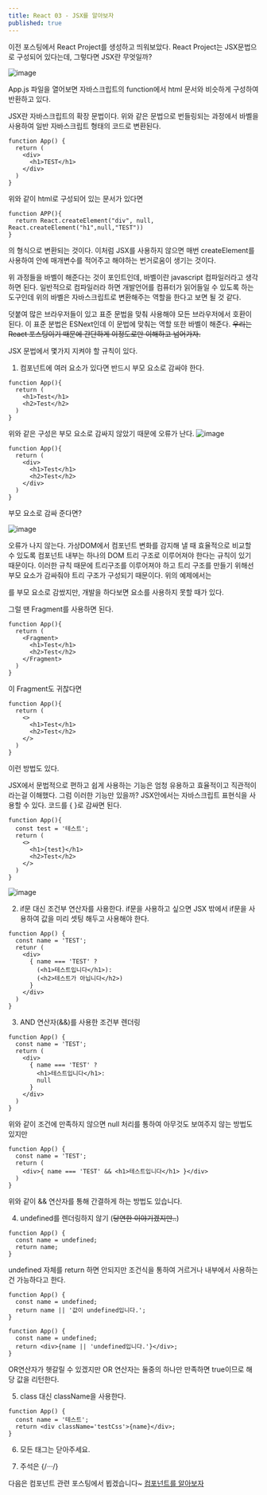 ```yaml
---
title: React 03 - JSX를 알아보자
published: true
---
```


이전 포스팅에서 React Project를 생성하고 띄워보았다.
React Project는 JSX문법으로 구성되어 있다는데, 그렇다면 JSX란 무엇일까?

![image](https://github.com/dev-nuruhee/nlog/assets/54430432/d3bcb498-585a-42c3-bec2-cff71fd6bbe7)

App.js 파일을 열어보면 자바스크립트의 function에서 html 문서와 비슷하게 구성하여 반환하고 있다.

JSX란 자바스크립트의 확장 문법이다.
위와 같은 문법으로 번들링되는 과정에서 바벨을 사용하여 일반 자바스크립트 형태의 코드로 변환된다.

```
function App() {
  return (
    <div>
      <h1>TEST</h1>
    </div>
  )
}
```
위와 같이 html로 구성되어 있는 문서가 있다면

```
function APP(){
  return React.createElement("div", null, React.createElement("h1",null,"TEST"))
}
```
의 형식으로 변환되는 것이다.
이처럼 JSX를 사용하지 않으면 매번 createElement를 사용하여 안에 매개변수를 적어주고 해야하는 번거로움이 생기는 것이다.

위 과정들을 바벨이 해준다는 것이 포인트인데, 바벨이란 javascript 컴파일러라고 생각하면 된다.
일반적으로 컴파일러라 하면 개발언어를 컴퓨터가 읽어들일 수 있도록 하는 도구인데 위의 바벨은 자바스크립트로 변환해주는 역할을 한다고 보면 될 것 같다.

덧붙여 많은 브라우저들이 있고 표준 문법을 맞춰 사용해야 모든 브라우저에서 호환이 된다.
이 표준 분법은 ESNext인데 이 문법에 맞춰는 역할 또한 바벨이 해준다.
~~우리는 React 포스팅이기 때문에 간단하게 이정도로만 이해하고 넘어가자.~~

JSX 문법에서 몇가지 지켜야 할 규칙이 있다.

1. 컴포넌트에 여러 요소가 있다면 반드시 부모 요소로 감싸야 한다.

```
function App(){
  return (
    <h1>Test</h1>
    <h2>Test</h2>
  )
}
```
위와 같은 구성은 부모 요소로 감싸지 않았기 때문에 오류가 난다.
![image](https://github.com/dev-nuruhee/nlog/assets/54430432/e351788f-cc24-4845-8c91-8b3a6678f374)


```
function App(){
  return (
    <div>
      <h1>Test</h1>
      <h2>Test</h2>
    </div>
  )
}
```

부모 요소로 감싸 준다면?

![image](https://github.com/dev-nuruhee/nlog/assets/54430432/83b9bd74-c761-4429-b1b2-631239c1b4f8)

오류가 나지 않는다.
가상DOM에서 컴포넌트 변화를 감지해 낼 때 효율적으로 비교할 수 있도록 컴포넌트 내부는 하나의 DOM 트리 구조로 이루어져야 한다는 규칙이 있기 때문이다.
이러한 규칙 때문에 트리구조를 이루어져야 하고 트리 구조를 만들기 위해선 부모 요소가 감싸줘야 트리 구조가 구성되기 때문이다.
위의 예제에서는 <div>를 부모 요소로 감쌌지만, 개발을 하다보면 요소를 사용하지 못할 때가 있다.

그럴 땐 Fragment를 사용하면 된다.
```
function App(){
  return (
    <Fragment>
      <h1>Test</h1>
      <h2>Test</h2>
    </Fragment>
  )
}
```

이 Fragment도 귀찮다면
```
function App(){
  return (
    <>
      <h1>Test</h1>
      <h2>Test</h2>
    </>
  )
}
```

이런 방법도 있다.

JSX에서 문법적으로 편하고 쉽게 사용하는 기능은 엄청 유용하고 효율적이고 직관적이라는걸 이해했다. 그럼 이러한 기능만 있을까?
JSX안에서는 자바스크립트 표현식을 사용할 수 있다.
코드를 { }로 감싸면 된다.

```
function App(){
  const test = '테스트';
  return (
    <>
      <h1>{test}</h1>
      <h2>Test</h2>
    </>
  )
}
```
![image](https://github.com/dev-nuruhee/nlog/assets/54430432/5c164185-8dd0-4efa-841f-a72d5649ba93)

2. if문 대신 조건부 연산자를 사용한다.
if문을 사용하고 싶으면 JSX 밖에서 if문을 사용하여 값을 미리 셋팅 해두고 사용해야 한다.
```
function App() {
  const name = 'TEST';
  retunr (
    <div>
      { name === 'TEST' ? 
        (<h1>테스트입니다</h1>):
        (<h2>테스트가 아닙니다</h2>)
      }
    </div>
  )
}
```

3. AND 연산자(&&)를 사용한 조건부 렌더링

```
function App() {
  const name = 'TEST';
  return (
    <div>
      { name === 'TEST' ? 
        <h1>테스트입니다</h1>:
        null
      }
    </div>
  )
}
```
위와 같이 조건에 만족하지 않으면 null 처리를 통하여 아무것도 보여주지 않는 방법도 있지만

```
function App() {
  const name = 'TEST';
  return (
    <div>{ name === 'TEST' && <h1>테스트입니다</h1> }</div>
  )
}
```
위와 같이 && 연산자를 통해 간결하게 하는 방법도 있습니다.


4. undefined를 렌더링하지 않기 (~~당연한 이야기겠지만..~~)
```
function App() {
  const name = undefined;
  return name;
}
```

undefined 자체를 return 하면 안되지만 조건식을 통하여 거르거나 내부에서 사용하는건 가능하다고 한다.
```
function App() {
  const name = undefined;
  return name || '값이 undefined입니다.';
}
```

```
function App() {
  const name = undefined;
  return <div>{name || 'undefined입니다.'}</div>;
}
```
OR연산자가 헷갈릴 수 있겠지만 OR 연산자는 둘중의 하나만 만족하면 true이므로 해당 값을 리턴한다.

5. class 대신 className을 사용한다.
```
function App() {
  const name = '테스트';
  return <div className='testCss'>{name}</div>;
}
```

6. 모든 태그는 닫아주세요.

7. 주석은 {/*···*/}


다음은 컴포넌트 관련 포스팅에서 뵙겠습니다~
[컴포넌트를 알아보자](https://dev-nuruhee.github.io/nlog/React04)

